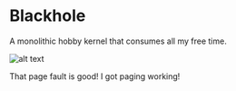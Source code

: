 # Blackhole
A monolithic hobby kernel that consumes all my free time.

![alt text](http://i.imgur.com/ptuzWjx.jpg?1)

That page fault is good! I got paging working!
